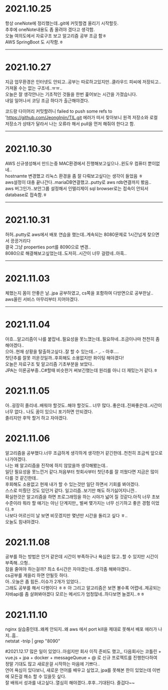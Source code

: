 # 2021.10.25
항상 oneNote에 정리했는데..git에 커밋할겸 올리기 시작할듯.  
추후에 oneNote내용도 좀 올려야 겠다고 생각함.  
오늘 여의도에서 자료구조 보고 알고리즘 공부 조금 함ㅎ  
AWS SpringBoot 도 시작함.ㅎ

- - - 



# 2021.10.27
지금 업무환경은 인터넷도 안되고..공부는 따로하고있지만..클라우드 피씨에 저장되고..가져올 수는 없는 구조네..ㅠㅠ..  
오늘은 잘 생각안나는 기초적인 것들을 한번 훑어보는 시간을 가졌습니다.  
내일 일어나서 코딩 조금 하다가 출근해야겠다.  

코드랑 다이어리 커밋할려니 failed to push some refs to 'https://github.com/JeongInjin/TIL.git 에러가 떠서 찾아보니 원격 저장소와 로컬 저장소가 상태가 달라서 나는 오류라 해서 pull을 먼저 해줘야 한다고 함.
- - - 


# 2021.10.30
AWS 신규생성해서 만드는중 MAC환경에서 진행해보고싶으나..윈도우 컴퓨터 뿐이없네..  
hostnamte 변경했고 리눅스 환경을 좀 잘 다뤄보고싶다는 생각이 들었음 ㅎ  
aws설정이 대충 끝나간다..mariaDB연결했고..putty로 aws rdb연결까지 봤음..  
aws 버그인가..보안그룹 설정해서 인텔리제이 sql browser로는 접속이 안되서 database로 접속함.ㅎ  
- - -


# 2021.10.31
허허..putty로 aws에서 배포 연습을 했는데..계속되는 8080문제로 1시간넘게 찾으면서 끙끙거리다  
결국 그냥 properties port를 8090으로 변경..  
8080으로 해결해보고싶었는데..도저히..시간이 너무 걸렸네..아흑..  

- - -

# 2021.11.03
체했는지 몸이 안좋은 날..jpa 공부하였고, cs쪽을 포함하여 다방면으로 공부한날..  
aws올린 서비스 마무리부터 지어야겠다. 

- - -

# 2021.11.04
아흐...알고리즘이 나를 붙잡네..필요성을 못느꼈는데..필요하네..조금이나마 천천히 좀 해야겠다..  
으아..현재 상황을 탈출하고싶다..잘 할 수 있는데..- ,. - 아후....  
첫단추를 잘못 끼운것일까..후회해도 소용없지만 화이팅 해야겠다!  
오늘은 자료구조 및 알고리즘 기초부분을 보았다..  
JPA는 이론공부중..C#할때 비슷한거 써보긴했는데 원리를 아니 더 재밌는거 같다.ㅎ

# 2021.11.05
아..굉장히 졸리네..배워야 할것도..해야 할것도.. 너무 많다..좋은데..진짜좋은데..시간이 너무 없다.. 
나도 꿈이 있으니 포기하면 안되겠다.  
졸리지만 후딱 할거 하고 자야겠다.

# 2021.11.06
알고리즘을 공부했다.너무 조급하게 생각하게 생각한거 같긴한데..천천히 조금씩 앞으로 나가야겠다.  
나는 왜 알고리즘을 진작에 하지 않았을까 생각해봤는데..  
일단 필요성을 못느낀거 같다.처음부터 첫회사부터 첫단추를 잘 끼웠다면 지금은 많이 다를 것 같긴한데..  
후회해도 소용없고 현재 내가 할 수 있는것만 일단 하면서 기회를 봐야겠다.  
스스로 미뤘던 것도 있던거 같다. 일고리즘..보기만 해도 하기싫어지니깐..  
확실한것은 알고리즘을 하면 프로그래밍을 하는 시야가 넓어 질 것같다.아직 너무 초보수준이라 뭐라 할 얘기는 아닌 단계지만,, 벌써 몇가지는 너무 신기하고 좋은 경험 이었다.ㅎ  
나보다 어르신이 날 보면 비웃겠지만 몇년만 시간을 돌리고 싶다 ㅎ..  
오늘도 힘내야겠다.

# 2021.11.08
공부를 하는 방법은 안거 같은데 시간이 부족하구나 욕심은 많고..할 수 있지만 시간이 부족해..으헝..  
잠을 줄여야 하는걸까? 최소 6시간은 자야겠는데..생각좀 해봐야겠다..  
cs공부를 게을리 하면 안될듯 하다.  
아..오늘은 좀 힘든..이슈가 2개가 있었다..  
그래도 공부를 해서 다행이다 ㅎㅎ 
아 그리고 알고리즘은 보면 볼수록 어렵네..제공되는 자바api를 좀 살펴봐야겠다 모르는 메서드가 엄청많네..하다보면 늘겠지..ㅎㅎ

# 2021.11.10
nginx 실습중인데..왜케 안되지..왜 aws 에서 port kill을 제대로 못해서 배포 에러가 나지..흠..  
 netstat -tnlp | grep "8090"
 
#2021.12.17
많은 일이 있었다..아쉽지만 회사 이직 준비도 했고,,
다음회사는 코틀린  + vue.js + jpa + docker + messageQueue + @ 로 신규 프로젝트를 진행한다하여  
정말 기대도 많고 새로운걸 시작하는 마음에 기쁘다..  
언어 욕심이 있다보니, 새로운 언어를 배우고 싶었고, jpa를 못해본 한이 있었는데 이번에 모든걸 해소 할 수 있을듯 싶다.  
잘 배워서 성과를 내고싶다..열심히 해야겠다..후후..기대된다. 즐겁다~~

